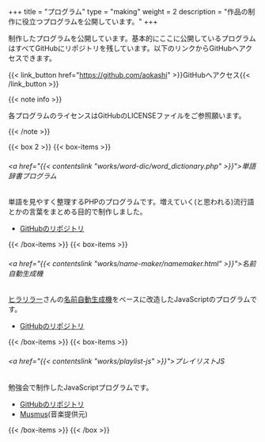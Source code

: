 +++
title = "プログラム"
type = "making"
weight = 2
description = "作品の制作に役立つプログラムを公開しています。"
+++

制作したプログラムを公開しています。基本的にここに公開しているプログラムはすべてGitHubにリポジトリを残しています。以下のリンクからGitHubへアクセスできます。

{{< link_button href="https://github.com/aokashi" >}}GitHubへアクセス{{< /link_button >}}

{{< note info >}}
  <p>各プログラムのライセンスはGitHubのLICENSEファイルをご参照願います。</p>
{{< /note >}}

{{< box 2 >}}
  {{< box-items >}}
    <h6 class="box-items-title"><a href="{{< contentslink "works/word-dic/word_dictionary.php" >}}">単語辞書プログラム</a></h6>
    <p>単語を見やすく整理するPHPのプログラムです。増えていく(と思われる)流行語とかの言葉をまとめる目的で制作しました。</p>
    <ul>
      <li><a href="https://github.com/aokashi/word-dic" title="aokashi/word-dic">GitHubのリポジトリ</a></li>
    </ul>
  {{< /box-items >}}
  {{< box-items >}}
    <h6 class="box-items-title"><a href="{{< contentslink "works/name-maker/namemaker.html" >}}">名前自動生成機</a></h6>
    <p><a href="http://hirarira.net" title="新・ヒラリラーのMP">ヒラリラー</a>さんの<a href="http://www.hirarira.net/namemaker/" title="名前自動生成機">名前自動生成機</a>をベースに改造したJavaScriptのプログラムです。</p>
    <ul>
      <li><a href="https://github.com/aokashi/NameMaker" title="aokashi/NameMaker">GitHubのリポジトリ</a></li>
    </ul>
  {{< /box-items >}}
  {{< box-items >}}
    <h6 class="box-items-title"><a href="{{< contentslink "works/playlist-js" >}}">プレイリストJS</a></h6>
    <p>勉強会で制作したJavaScriptプログラムです。</p>
    <ul>
      <li><a href="https://github.com/aokashi/PlayListJs" title="aokashi/PlayListJs">GitHubのリポジトリ</a></li>
      <li><a href="http://musmus.main.jp" title="Musmus">Musmus</a>(音楽提供元)</li>
    </ul>
  {{< /box-items >}}
{{< /box >}}